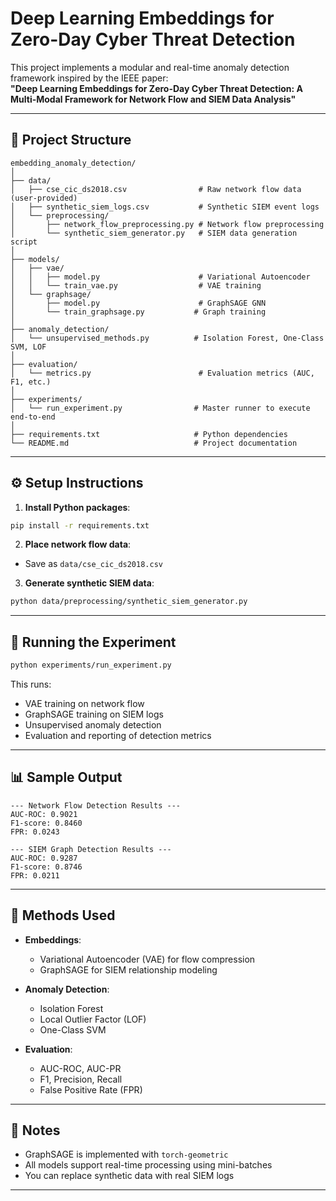 
# Deep Learning Embeddings for Zero-Day Cyber Threat Detection

This project implements a modular and real-time anomaly detection framework inspired by the IEEE paper:  
**"Deep Learning Embeddings for Zero-Day Cyber Threat Detection: A Multi-Modal Framework for Network Flow and SIEM Data Analysis"**

---

## 📁 Project Structure

```
embedding_anomaly_detection/
│
├── data/
│   ├── cse_cic_ds2018.csv                # Raw network flow data (user-provided)
│   ├── synthetic_siem_logs.csv           # Synthetic SIEM event logs
│   └── preprocessing/
│       ├── network_flow_preprocessing.py # Network flow preprocessing
│       └── synthetic_siem_generator.py   # SIEM data generation script
│
├── models/
│   ├── vae/
│   │   ├── model.py                      # Variational Autoencoder
│   │   └── train_vae.py                  # VAE training
│   └── graphsage/
│       ├── model.py                      # GraphSAGE GNN
│       └── train_graphsage.py           # Graph training
│
├── anomaly_detection/
│   └── unsupervised_methods.py          # Isolation Forest, One-Class SVM, LOF
│
├── evaluation/
│   └── metrics.py                        # Evaluation metrics (AUC, F1, etc.)
│
├── experiments/
│   └── run_experiment.py                # Master runner to execute end-to-end
│
├── requirements.txt                     # Python dependencies
└── README.md                            # Project documentation
```

---

## ⚙️ Setup Instructions

1. **Install Python packages**:

```bash
pip install -r requirements.txt
```

2. **Place network flow data**:

- Save as `data/cse_cic_ds2018.csv`

3. **Generate synthetic SIEM data**:

```bash
python data/preprocessing/synthetic_siem_generator.py
```

---

## 🚀 Running the Experiment

```bash
python experiments/run_experiment.py
```

This runs:
- VAE training on network flow
- GraphSAGE training on SIEM logs
- Unsupervised anomaly detection
- Evaluation and reporting of detection metrics

---

## 📊 Sample Output

```
--- Network Flow Detection Results ---
AUC-ROC: 0.9021
F1-score: 0.8460
FPR: 0.0243

--- SIEM Graph Detection Results ---
AUC-ROC: 0.9287
F1-score: 0.8746
FPR: 0.0211
```

---

## 🔬 Methods Used

- **Embeddings**:
  - Variational Autoencoder (VAE) for flow compression
  - GraphSAGE for SIEM relationship modeling

- **Anomaly Detection**:
  - Isolation Forest
  - Local Outlier Factor (LOF)
  - One-Class SVM

- **Evaluation**:
  - AUC-ROC, AUC-PR
  - F1, Precision, Recall
  - False Positive Rate (FPR)

---

## 📌 Notes

- GraphSAGE is implemented with `torch-geometric`
- All models support real-time processing using mini-batches
- You can replace synthetic data with real SIEM logs

---
